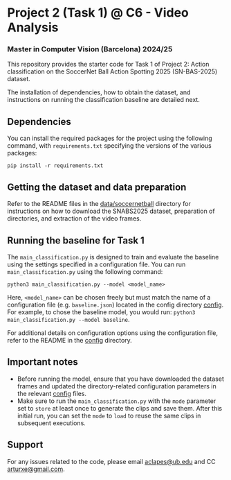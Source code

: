 # Project 2 (Task 1) @ C6 - Video Analysis
### Master in Computer Vision (Barcelona) 2024/25

This repository provides the starter code for Task 1 of Project 2: Action classification on the SoccerNet Ball Action Spotting 2025 (SN-BAS-2025) dataset.

The installation of dependencies, how to obtain the dataset, and instructions on running the classification baseline are detailed next.

## Dependencies

You can install the required packages for the project using the following command, with `requirements.txt` specifying the versions of the various packages:

```
pip install -r requirements.txt
```

## Getting the dataset and data preparation

Refer to the README files in the [data/soccernetball](/data/soccernetball) directory for instructions on how to download the SNABS2025 dataset, preparation of directories, and extraction of the video frames.


## Running the baseline for Task 1

The `main_classification.py` is designed to train and evaluate the baseline using the settings specified in a configuration file. You can run `main_classification.py` using the following command:

```
python3 main_classification.py --model <model_name>
```

Here, `<model_name>` can be chosen freely but must match the name of a configuration file (e.g. `baseline.json`) located in the config directory [config](/config/). For example, to chose the baseline model, you would run: `python3 main_classification.py --model baseline`.

For additional details on configuration options using the configuration file, refer to the README in the [config](/config/) directory.

## Important notes

- Before running the model, ensure that you have downloaded the dataset frames and updated the directory-related configuration parameters in the relevant [config](/config/) files.
- Make sure to run the `main_classification.py` with the `mode` parameter set to `store` at least once to generate the clips and save them. After this initial run, you can set the `mode` to `load` to reuse the same clips in subsequent executions.

## Support

For any issues related to the code, please email [aclapes@ub.edu](mailto:aclapes@ub.edu) and CC [arturxe@gmail.com](mailto:arturxe@gmail.com).
